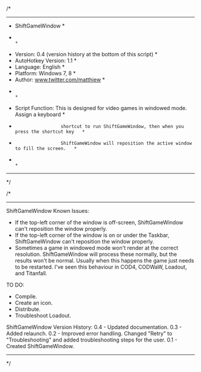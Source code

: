 /*
************************************************************************************************
* ShiftGameWindow                                                                              *
*                                                                                              *
* Version:             0.4 (version history at the bottom of this script)                      *
* AutoHotkey Version:  1.1                                                                     *
* Language:            English                                                                 *
* Platform:            Windows 7, 8                                                            *
* Author:              www.twitter.com/matthiew                                                *
*                                                                                              *
* Script Function:     This is designed for video games in windowed mode. Assign a keyboard    *
*					   shortcut to run ShiftGameWindow, then when you press the shortcut key   *
*					   ShiftGameWindow will reposition the active window to fill the screen.   *
*					   																		   *
************************************************************************************************
*/




/*
************************************************************************************************
ShiftGameWindow Known Issues:
 - If the top-left corner of the window is off-screen, ShiftGameWindow can't reposition the
   window properly.
 - If the top-left corner of the window is on or under the Taskbar, ShiftGameWindow can't
   reposition the window properly.
 - Sometimes a game in windowed mode won't render at the correct resolution. ShiftGameWindow
   will process these normally, but the results won't be normal. Usually when this happens the
   game just needs to be restarted. I've seen this behaviour in COD4, CODWaW, Loadout, and
   Titanfall.
   

TO DO:
 - Compile.
 - Create an icon.
 - Distribute.
 - Troubleshoot Loadout.


ShiftGameWindow Version History:
0.4 - Updated documentation.
0.3 - Added relaunch.
0.2 - Improved error handling. Changed "Retry" to "Troubleshooting" and added troubleshooting
	  steps for the user.
0.1 - Created ShiftGameWindow.
************************************************************************************************
*/